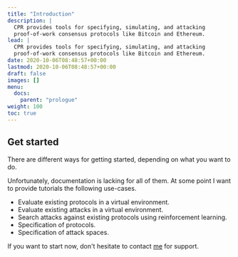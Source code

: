 ```yaml
---
title: "Introduction"
description: |
  CPR provides tools for specifying, simulating, and attacking
  proof-of-work consensus protocols like Bitcoin and Ethereum.
lead: |
  CPR provides tools for specifying, simulating, and attacking
  proof-of-work consensus protocols like Bitcoin and Ethereum.
date: 2020-10-06T08:48:57+00:00
lastmod: 2020-10-06T08:48:57+00:00
draft: false
images: []
menu:
  docs:
    parent: "prologue"
weight: 100
toc: true
---
```


## Get started

There are different ways for getting started, depending on what you want to do.

Unfortunately, documentation is lacking for all of them. At some point I
want to provide tutorials the following use-cases.

- Evaluate existing protocols in a virtual environment.
- Evaluate existing attacks in a virtual environment.
- Search attacks against existing protocols using reinforcement learning.
- Specification of protocols.
- Specification of attack spaces.

If you want to start now, don't hesitate to contact
[me](https://github.com/pkel) for support.
